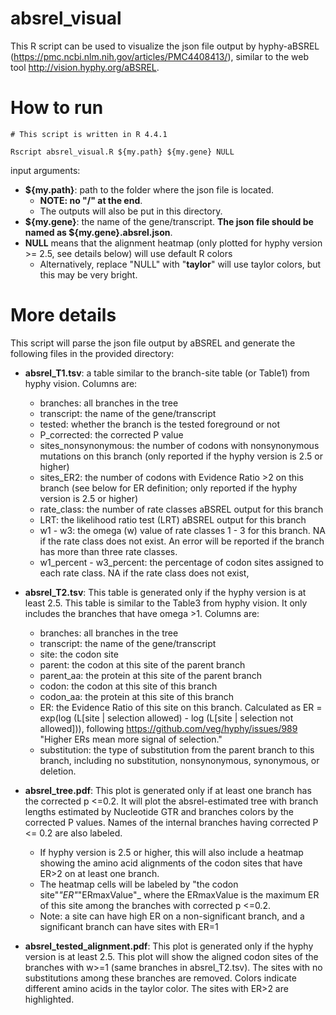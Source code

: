 # absrel_visual
This R script can be used to visualize the json file output by hyphy-aBSREL (https://pmc.ncbi.nlm.nih.gov/articles/PMC4408413/), similar to the web tool http://vision.hyphy.org/aBSREL. 

# How to run
```
# This script is written in R 4.4.1

Rscript absrel_visual.R ${my.path} ${my.gene} NULL

```
input arguments: 
* **${my.path}**: path to the folder where the json file is located.
  * **NOTE: no "/" at the end**.
  * The outputs will also be put in this directory.
* **${my.gene}**: the name of the gene/transcript. **The json file should be named as ${my.gene}.absrel.json**.
* **NULL** means that the alignment heatmap (only plotted for hyphy version >= 2.5, see details below) will use default R colors
  * Alternatively, replace "NULL" with "**taylor**" will use taylor colors, but this may be very bright.

# More details
This script will parse the json file output by aBSREL and generate the following files in the provided directory:
* **absrel_T1.tsv**: a table similar to the branch-site table (or Table1) from hyphy vision. Columns are:
  * branches: all branches in the tree
  * transcript: the name of the gene/transcript 
  * tested: whether the branch is the tested foreground or not
  * P_corrected: the corrected P value
  * sites_nonsynonymous: the number of codons with nonsynonymous mutations on this branch (only reported if the hyphy version is 2.5 or higher)
  * sites_ER2: the number of codons with Evidence Ratio >2 on this branch (see below for ER definition; only reported if the hyphy version is 2.5 or higher)
  * rate_class: the number of rate classes aBSREL output for this branch
  * LRT: the likelihood ratio test (LRT) aBSREL output for this branch
  * w1 - w3: the omega (w) value of rate classes 1 - 3 for this branch. NA if the rate class does not exist. An error will be reported if the branch has more than three rate classes.
  * w1_percent	- w3_percent: the percentage of codon sites assigned to each rate class. NA if the rate class does not exist,

* **absrel_T2.tsv**: This table is generated only if the hyphy version is at least 2.5. This table is similar to the Table3 from hyphy vision. It only includes the branches that have omega >1. Columns are:
  * branches: all branches in the tree
  * transcript: the name of the gene/transcript
  * site: the codon site  
  * parent: the codon at this site of the parent branch
  * parent_aa: the protein at this site of the parent branch
  * codon: the codon at this site of this branch
  * codon_aa: the protein at this site of this branch
  * ER: the Evidence Ratio of this site on this branch. Calculated as ER = exp(log (L[site | selection allowed) - log (L[site | selection not allowed])), following https://github.com/veg/hyphy/issues/989 "Higher ERs mean more signal of selection."
  * substitution: the type of substitution from the parent branch to this branch, including no substitution, nonsynonymous, synonymous, or deletion.

* **absrel_tree.pdf**: This plot is generated only if at least one branch has the corrected p <=0.2. It will plot the absrel-estimated tree with branch lengths estimated by Nucleotide GTR and branches colors by the corrected P values. Names of the internal branches having corrected P <= 0.2 are also labeled.
  * If hyphy version is 2.5 or higher, this will also include a heatmap showing the amino acid alignments of the codon sites that have ER>2 on at least one branch.
  * The heatmap cells will be labeled by "the codon site"_"ER"_"ERmaxValue"_ where the ERmaxValue is the maximum ER of this site among the branches with corrected p <=0.2.
  * Note: a site can have high ER on a non-significant branch, and a significant branch can have sites with ER=1 

* **absrel_tested_alignment.pdf**: This plot is generated only if the hyphy version is at least 2.5. This plot will show the aligned codon sites of the branches with w>=1 (same branches in absrel_T2.tsv). The sites with no substitutions among these branches are removed. Colors indicate different amino acids in the taylor color. The sites with ER>2 are highlighted.

    

